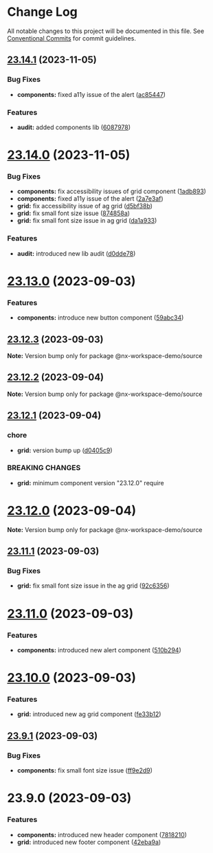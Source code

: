 # Change Log

All notable changes to this project will be documented in this file.
See [Conventional Commits](https://conventionalcommits.org) for commit guidelines.

## [23.14.1](https://github.com/yashkundalia01/nx-workspace-github-action-demo/compare/v23.14.0...v23.14.1) (2023-11-05)

### Bug Fixes

- **components:** fixed a11y issue of the alert ([ac85447](https://github.com/yashkundalia01/nx-workspace-github-action-demo/commit/ac85447f8a9d89c4e901576f03373eba7b043898))

### Features

- **audit:** added components lib ([6087978](https://github.com/yashkundalia01/nx-workspace-github-action-demo/commit/6087978346ed287e741a2f84adfc29af9812ee2b))

# [23.14.0](https://github.com/yashkundalia01/nx-workspace-github-action-demo/compare/v23.13.0...v23.14.0) (2023-11-05)

### Bug Fixes

- **components:** fix accessibility issues of grid component ([1adb893](https://github.com/yashkundalia01/nx-workspace-github-action-demo/commit/1adb89345b1812008b7308d2cd726e7b547eb20a))
- **components:** fixed a11y issue of the alert ([2a7e3af](https://github.com/yashkundalia01/nx-workspace-github-action-demo/commit/2a7e3af215e24a4ca88eb2092d64561b3060a1c5))
- **grid:** fix accessibility issue of ag grid ([d5bf38b](https://github.com/yashkundalia01/nx-workspace-github-action-demo/commit/d5bf38bf78a4b883d5dcc10b42c40ab4c9f6a9c6))
- **grid:** fix small font size issue ([874858a](https://github.com/yashkundalia01/nx-workspace-github-action-demo/commit/874858a18d8918cb3de0af5e27293cca30a122ff))
- **grid:** fix small font size issue in ag grid ([da1a933](https://github.com/yashkundalia01/nx-workspace-github-action-demo/commit/da1a93305b8ac51f035a9dca0b13a48ade90f366))

### Features

- **audit:** introduced new lib audit ([d0dde78](https://github.com/yashkundalia01/nx-workspace-github-action-demo/commit/d0dde7820ae0d09bf3277eccbf2f574e70057d10))

# [23.13.0](https://github.com/yashkundalia01/nx-workspace-github-action-demo/compare/v23.12.3...v23.13.0) (2023-09-03)

### Features

- **components:** introduce new button component ([59abc34](https://github.com/yashkundalia01/nx-workspace-github-action-demo/commit/59abc348f006bf76af73b76d10bd73e3c1cf1f9f))

## [23.12.3](https://github.com/yashkundalia01/nx-workspace-github-action-demo/compare/v23.12.2...v23.12.3) (2023-09-03)

**Note:** Version bump only for package @nx-workspace-demo/source

## [23.12.2](https://github.com/yashkundalia01/nx-workspace-github-action-demo/compare/v23.12.1...v23.12.2) (2023-09-04)

**Note:** Version bump only for package @nx-workspace-demo/source

## [23.12.1](https://github.com/yashkundalia01/nx-workspace-github-action-demo/compare/v23.12.0...v23.12.1) (2023-09-04)

### chore

- **grid:** version bump up ([d0405c9](https://github.com/yashkundalia01/nx-workspace-github-action-demo/commit/d0405c9c40996192282a6898e4f36b0307a3a7e1))

### BREAKING CHANGES

- **grid:** minimum component version "23.12.0" require

# [23.12.0](https://github.com/yashkundalia01/nx-workspace-github-action-demo/compare/v23.11.1...v23.12.0) (2023-09-04)

**Note:** Version bump only for package @nx-workspace-demo/source

## [23.11.1](https://github.com/yashkundalia01/nx-workspace-github-action-demo/compare/v23.11.0...v23.11.1) (2023-09-03)

### Bug Fixes

- **grid:** fix small font size issue in the ag grid ([92c6356](https://github.com/yashkundalia01/nx-workspace-github-action-demo/commit/92c635659b6a9e4e63472f2f612322574b5774b1))

# [23.11.0](https://github.com/yashkundalia01/nx-workspace-github-action-demo/compare/v23.10.0...v23.11.0) (2023-09-03)

### Features

- **components:** introduced new alert component ([510b294](https://github.com/yashkundalia01/nx-workspace-github-action-demo/commit/510b2944139d7315bfdf9ea55c7acb36d62bbde3))

# [23.10.0](https://github.com/yashkundalia01/nx-workspace-github-action-demo/compare/v23.9.1...v23.10.0) (2023-09-03)

### Features

- **grid:** introduced new ag grid component ([fe33b12](https://github.com/yashkundalia01/nx-workspace-github-action-demo/commit/fe33b12438eb71023ba1696f3d6969c80990dd4e))

## [23.9.1](https://github.com/yashkundalia01/nx-workspace-github-action-demo/compare/v23.9.0...v23.9.1) (2023-09-03)

### Bug Fixes

- **components:** fix small font size issue ([ff9e2d9](https://github.com/yashkundalia01/nx-workspace-github-action-demo/commit/ff9e2d93e1ec30b83ac727f547bbb97f5085d5e7))

# 23.9.0 (2023-09-03)

### Features

- **components:** introduced new header component ([7818210](https://github.com/yashkundalia01/nx-workspace-github-action-demo/commit/7818210b41f620373dea8b967c81c78752a0248b))
- **grid:** introduced new footer component ([42eba9a](https://github.com/yashkundalia01/nx-workspace-github-action-demo/commit/42eba9a11bd3adb27187d1c93a3956267e68d1e0))

